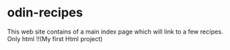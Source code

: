 # odin-recipes
This web site contains of a main index page which will link to a few recipes.
Only html 
!!(My first Html project)